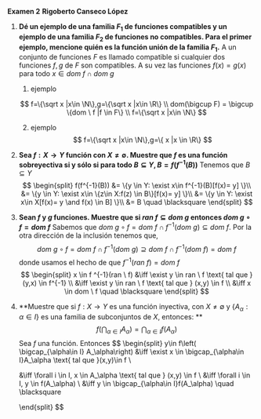  **Examen 2**
**Rigoberto Canseco López**

1. **Dé un ejemplo de una familia $F_1$ de funciones compatibles y un ejemplo de una familia $F_2$ de funciones no compatibles. Para el primer ejemplo, mencione quién es la función unión de la familia $F_1$.**
   A un conjunto de funciones $F$ es llamado compatible si cualquier dos funciones $f, g$ de $F$ son compatibles. A su vez las funciones $f(x)=g(x)$ para todo $x\in dom \ f \cap dom \ g$   

   1. ejemplo

   $$
   f=\{\sqrt x  |x\in \N\},g=\{\sqrt x |x\in \R\} \\
   dom(\bigcup F) = \bigcup \{dom \ f |f \in F\} \\
   f=\{\sqrt x  |x\in \N\}
   $$

   2. ejemplo
      $$
      f=\{\sqrt x  |x\in \N\},g=\{ x |x \in \R\}
      $$
      

2. **Sea $f: X \to Y$ función con $X\neq \emptyset$. Muestre que $f$ es una función sobreyectiva si y sólo si para todo $B\subseteq Y, B= f(f^{-1}(B))$**
   Tenemos que $B \subseteq Y$  
   $$
   \begin{split}
   f(f^{-1}(B)) &= \{y \in Y: \exist x\in f^{-1}(B)[f(x)= y]  \}\\
   &= \{y \in Y: \exist x\in \{z\in X:f(z) \in B\}[f(x)= y] \}\\
   &= \{y \in Y: \exist x\in X[f(x)= y \and f(x) \in B] \}\\
   &= B \quad \blacksquare
   \end{split}
   $$
     

3.  **Sean $f$ y $g$ funciones. Muestre  que si $ran \ f \subseteq dom \ g$ entonces $dom \  g \circ f =  dom \ f$**
   Sabemos que $dom \ g \circ f = dom \ f \cap f^{-1}(dom \ g)\subseteq dom \ f$. Por la otra dirección de la inclusión tenemos que, 
   $$
   dom \ g \circ f = dom \ f \cap f^{-1}(dom \ g) \supseteq dom \ f \cap f^{-1}(dom \ f) = dom \ f
   $$
    donde usamos el hecho de que $f^{-1}(ran \ f) = dom \ f$
   $$
   \begin{split}
   x \in f ^{-1}(ran \ f) &\iff \exist y \in ran \ f \text{ tal que } (y,x) \in f^{-1} \\
   &\iff \exist y \in  ran \ f \text{ tal que } (x,y) \in f \\
   &\iff x \in dom \ f \quad \blacksquare
   \end{split}
   $$
   

4. **Muestre que si $f: X\to Y$ es una función inyectiva, con $X\ne \emptyset$ y $\{A_\alpha:\alpha\in I\}$ es una familia de subconjuntos de $X$, entonces: **
   $$
   f\left( \bigcap_{\alpha\in I} A_\alpha\right)= \bigcap_{\alpha\in I}f(A_\alpha)
   $$
   Sea $f$ una función. Entonces
   $$
   \begin{split}
   y\in f\left( \bigcap_{\alpha\in I} A_\alpha\right) &\iff \exist  x \in  \bigcap_{\alpha\in I}A_\alpha \text{ tal que }(x,y)\in f \\
   
   &\iff \forall i \in I, x \in A_\alpha \text{ tal que } (x,y) \in f \\
   &\iff \forall i \in I, y \in f(A_\alpha) \\
   &\iff y \in \bigcap_{\alpha\in I}f(A_\alpha)  \quad \blacksquare
   
   \end{split}
   $$
   





